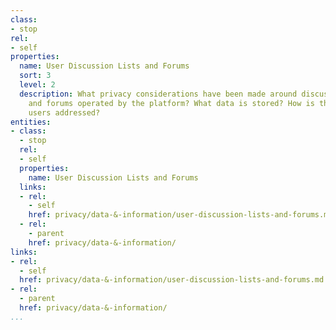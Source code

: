 ```yaml
---
class:
- stop
rel:
- self
properties:
  name: User Discussion Lists and Forums
  sort: 3
  level: 2
  description: What privacy considerations have been made around discussion lists
    and forums operated by the platform? What data is stored? How is the privacy of
    users addressed?
entities:
- class:
  - stop
  rel:
  - self
  properties:
    name: User Discussion Lists and Forums
  links:
  - rel:
    - self
    href: privacy/data-&-information/user-discussion-lists-and-forums.md
  - rel:
    - parent
    href: privacy/data-&-information/
links:
- rel:
  - self
  href: privacy/data-&-information/user-discussion-lists-and-forums.md
- rel:
  - parent
  href: privacy/data-&-information/
...
```

